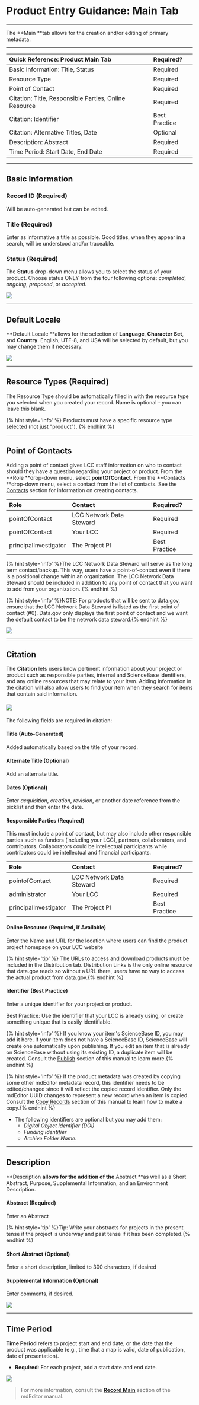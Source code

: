 # Product Entry Guidance: Main Tab

---

The **Main **tab allows for the creation and/or editing of primary metadata.

---

| Quick Reference: Product Main Tab | Required?|
| :--- |:--- |
| Basic Information: Title, Status | Required |
| Resource Type | Required |
| Point of Contact | Required |
| Citation: Title, Responsible Parties, Online Resource | Required |
| Citation: Identifier | Best Practice |
| Citation: Alternative Titles, Date | Optional|
| Description: Abstract | Required |
| Time Period: Start Date, End Date | Required |

---

## Basic Information

### Record ID (Required)
Will be auto-generated but can be edited.

### Title (Required)
Enter as informative a title as possible. Good titles, when they appear in a search, will be understood and/or traceable.

### Status (Required)
The **Status** drop-down menu allows you to select the status of your product. Choose status ONLY from the four following options: _completed_, _ongoing_, _proposed_, or _accepted_.

![](/assets/main_screenshot_updated.png)

---

## Default Locale

**Default Locale **allows for the selection of **Language**, **Character Set**, and **Country**. English, UTF-8, and USA will be selected by default, but you may change them if necessary.

![](/assets/default_locale.png)

---

## Resource Types (Required)

The Resource Type should be automatically filled in with the resource type you selected when you created your record. Name is optional - you can leave this blank.


{% hint style='info' %} Products must have a specific resource type selected (not just "product"). {% endhint %}


---

## Point of Contacts

Adding a point of contact gives LCC staff information on who to contact should they have a question regarding your project or product. From the **Role **drop-down menu, select **pointOfContact**. From the **Contacts **drop-down menu, select a contact from the list of contacts. See the [Contacts](/product-entry-guidance/contact-entry-guidance.md) section for information on creating contacts.

| Role | Contact |Required?|
| :--- | :--- |:--- |
| pointOfContact | LCC Network Data Steward |Required|
| pointOfContact | Your LCC  | Required |
| principalInvestigator | The Project PI | Best Practice|

{% hint style='info' %}The LCC Network Data Steward will serve as the long term contact/backup. This way, users have a point-of-contact even if there is a positional change within an organization. The LCC Network Data Steward should be included in addition to any point of contact that you want to add from your organization. {% endhint %}


{% hint style='info' %}NOTE: For products that will be sent to data.gov, ensure that the LCC Network Data Steward is listed as the first point of contact \(\#0\). Data.gov only displays the first point of contact and we want the default contact to be the network data steward.{% endhint %}

![](/assets/point_of_contacts.png)

---

## Citation

The **Citation** lets users know pertinent information about your project or product such as responsible parties, internal and ScienceBase identifiers, and any online resources that may relate to your item. Adding information in the citation will also allow users to find your item when they search for items that contain said information.

#### ![](/assets/citation_updated.png)

The following fields are required in citation:

#### Title \(Auto-Generated\) 
Added automatically based on the title of your record.

#### Alternate Title \(Optional\) 
Add an alternate title.

#### Dates \(Optional\) 
Enter _acquisition_, _creation_, _revision_, or another date reference from the picklist and then enter the date.

#### Responsible Parties \(Required\) 
This must include a point of contact, but may also include other responsible parties such as funders \(including your LCC\), partners, collaborators, and contributors. Collaborators could be intellectual participants while contributors could be intellectual and financial participants.

| Role | Contact | Required? |
| :--- | :--- | :--- |
| pointofContact | LCC Network Data Steward | Required |
| administrator | Your LCC | Required |
| principalInvestigator | The Project PI | Best Practice|



  

#### Online Resource \(Required, if Available\) 
Enter the Name and URL for the location where users can find the product project homepage on your LCC website

{% hint style='tip' %} The URLs to access and download products must be included in the Distribution tab. Distribution Links is the only online resource that data.gov reads so without a URL there, users have no way to access the actual product from data.gov.{% endhint %}


#### Identifier (Best Practice) 
Enter a unique identifier for your project or product.

Best Practice: Use the identifier that your LCC is already using, or create something unique that is easily identifiable. 

   {% hint style='info' %} If you know your item's ScienceBase ID, you may add it here. If your item does not have a ScienceBase ID, ScienceBase will create one automatically upon publishing. If you edit an item that is already on ScienceBase without using its existing ID, a duplicate item will be created. Consult the [Publish](/publish.md) section of this manual to learn more.{% endhint %}
  
   {% hint style='info' %} If the product metadata was created by copying some other mdEditor metadata record, this identifier needs to be edited/changed since it will reflect the copied record identifier. Only the mdEditor UUID changes to represent a new record when an item is copied. Consult the [Copy Records](/data-management/copy-records.md) section of this manual to learn how to make a copy.{% endhint %}

  * The following identifiers are optional but you may add them: 
    * _Digital Object Identifier \(DOI\)_
    * _Funding identifier_
    * _Archive Folder Name._

---

## Description

**Description **allows for the addition of the** Abstract **as well as a Short Abstract, Purpose, Supplemental Information, and an Environment Description.

#### Abstract \(Required\) 
Enter an Abstract

  {% hint style='tip' %}Tip: Write your abstracts for projects in the present tense if   the project is underway and past tense if it has been completed.{% endhint %}

#### Short Abstract \(Optional\) 
Enter a short description, limited to 300 characters, if desired

#### Supplemental Information \(Optional\) 
Enter comments, if desired. 

![](/assets/description_lcc.png)

---

## Time Period

**Time Period** refers to project start and end date, or the date that the product was applicable \(e.g., time that a map is valid, date of publication, date of presentation\).

* **Required**: For each project, add a start date and end date.

![](/assets/time_period.png)

> For more information, consult the [**Record Main**](https://adiwg.gitbooks.io/mdeditor/content/record/edit/main.html) section of the mdEditor manual.



